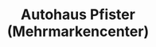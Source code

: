 ---
title: "Autohaus Pfister (Mehrmarkencenter)"
url: /schwebheim/autohaus-pfister-mehrmarkencenter/
shop: Autohaus
---